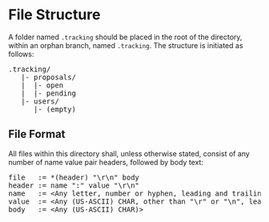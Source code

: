 # File Structure
A folder named `.tracking` should be placed in the root of the directory, within an orphan branch, named `.tracking`. The structure is initiated as follows:

<pre>
.tracking/
   |- proposals/
   |  |- open
   |  |- pending
   |- users/
      |- (empty)
</pre>

## File Format
All files within this directory shall, unless otherwise stated, consist of any number of name value pair headers, followed by body text:

<pre>
file   := *(header) "\r\n" body
header := name ":" value "\r\n"
name   := &lt;Any letter, number or hyphen, leading and trailing whitespace is ignored&gt;
value  := &lt;Any (US-ASCII) CHAR, other than "\r" or "\n", leading and trailing whitespace is ignored&gt;
body   := &lt;Any (US-ASCII) CHAR)&gt;
</pre>